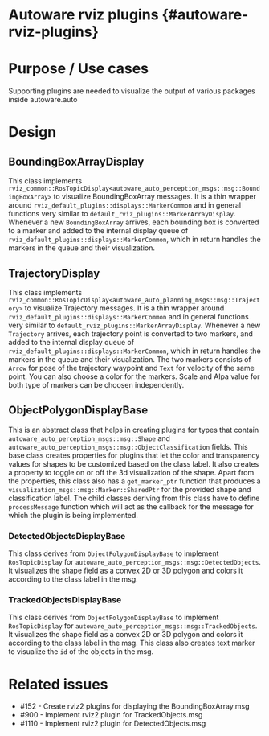 Autoware rviz plugins {#autoware-rviz-plugins}
=============

# Purpose / Use cases

Supporting plugins are needed to visualize the output of various packages inside autoware.auto

# Design

## BoundingBoxArrayDisplay

This class implements `rviz_common::RosTopicDisplay<autoware_auto_perception_msgs::msg::BoundingBoxArray>`
to visualize BoundingBoxArray messages. It is a thin wrapper around
`rviz_default_plugins::displays::MarkerCommon` and in  general functions very similar to
`default_rviz_plugins::MarkerArrayDisplay`. Whenever a new `BoundingBoxArray` arrives, each
bounding box is converted to a marker and added to the internal display queue of
`rviz_default_plugins::displays::MarkerCommon`, which in return handles the markers in the
queue and their visualization.

## TrajectoryDisplay
This class implements `rviz_common::RosTopicDisplay<autoware_auto_planning_msgs::msg::Trajectory>`
to visualize Trajectory messages. It is a thin wrapper around
`rviz_default_plugins::displays::MarkerCommon` and in  general functions very similar to
`default_rviz_plugins::MarkerArrayDisplay`. Whenever a new `Trajectory` arrives, each
trajectory point is converted to two markers, and added to the internal display queue of
`rviz_default_plugins::displays::MarkerCommon`, which in return handles the markers in the
queue and their visualization.
The two markers consists of `Arrow` for pose of the trajectory waypoint and `Text` for velocity of the same point.
You can also choose a color for the markers. Scale and Alpa value for both type of markers can be choosen independently.

## ObjectPolygonDisplayBase
This is an abstract class that helps in creating plugins for types that contain `autoware_auto_perception_msgs::msg::Shape` and `autoware_auto_perception_msgs::msg::ObjectClassification` fields. This base class creates properties for plugins that let the color and transparency values for shapes to be customized based on the class label. It also creates a property to toggle on or off the 3d visualization of the shape. Apart from the properties, this class also has a `get_marker_ptr` function that produces a `visualization_msgs::msg::Marker::SharedPtr` for the provided shape and classification label.
The child classes deriving from this class have to define `processMessage` function which will act as the callback for the message for which the plugin is being implemented.

### DetectedObjectsDisplayBase
This class derives from `ObjectPolygonDisplayBase` to implement `RosTopicDisplay` for `autoware_auto_perception_msgs::msg::DetectedObjects`. It visualizes the shape field as a convex 2D or 3D polygon and colors it according to the class label in the msg.

### TrackedObjectsDisplayBase
This class derives from `ObjectPolygonDisplayBase` to implement `RosTopicDisplay` for `autoware_auto_perception_msgs::msg::TrackedObjects`. It visualizes the shape field as a convex 2D or 3D polygon and colors it according to the class label in the msg. This class also creates text marker to visualize the `id` of the objects in the msg.

# Related issues

- #152 - Create rviz2 plugins for displaying the BoundingBoxArray.msg
- #900 - Implement rviz2 plugin for TrackedObjects.msg
- #1110 - Implement rviz2 plugin for DetectedObjects.msg
